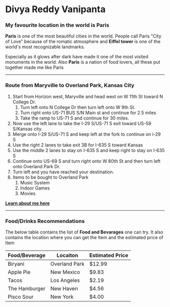 # Divya Reddy Vanipanta

### My favourite location in the world is Paris

**Paris** is one of the most beautiful cities in the world. People call Paris "City of Love" because of the romatic atmosphere and **Eiffel tower** is one of the world's most recognizable landmarks.

Especially as it glows after dark have made it one of the most visited monuments in the world. Also **Paris** is a nation of food lovers, all these put together made me like Paris

***

### Route from Maryville to Overland Park, Kansas City
1.  Start from Horizon west, Maryville and head west on W 11th St toward N College Dr.
    1. Turn left onto N College Dr then turn left onto W 9th St.
    2. Turn right onto US-71 BUS S/N Main st and continue for 2.5 miles
    3. Take the ramp to US-71 S and continue for 30 miles.
1.  Now use the left lane to take the I-29 S/US-71 S exit toward US-59 S/Kansas city.
2.  Merge onto I-29 S/US-71 S and keep left at the fork to continue on i-29 S
3.  Use the right 2 lanes to take exit 3B for I-635 S toward Kansas
4.  Use the middle 2 lanes to stay on I-635 S and keep right to stay on I-635 S
5.  Continue onto US-69 S and turn right onto W 80th St and then turn left onto Overland Park Dr.
6.  Turn left and you have reached your destination.
1.  Items to be bought to Overland Park
    1.  Music System
    1.  Indoor Games
    1.  Movies

**[Learn about me here](AboutMe.md)**

***

### Food/Drinks Recommendations

The below table contains the list of **Food and Bevarages** one can try. It also contains the location where you can get the Item and the estimated price of Item

| Food/Beverage | Locaiton | Estimated Price |
| ------------- | -------- | --------------- |
| Biryani | Overland Park | $12.99 |
| Apple Pie | New Mexico | $9.83 |
| Tacos | Los Angeles | $2.19 |
| The Hamburger | New Haven | $4.56 |
| Pisco Sour | New York | $4.00 | 